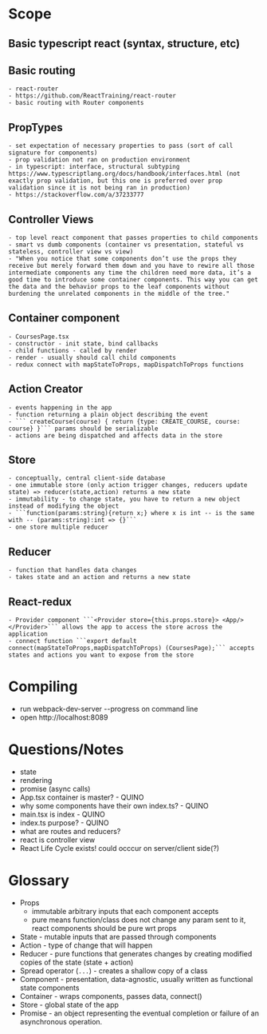 # Scope
## Basic typescript react (syntax, structure, etc)
## Basic routing
    - react-router
    - https://github.com/ReactTraining/react-router
    - basic routing with Router components
## PropTypes
    - set expectation of necessary properties to pass (sort of call signature for components)
    - prop validation not ran on production environment
    - in typescript: interface, structural subtyping https://www.typescriptlang.org/docs/handbook/interfaces.html (not exactly prop validation, but this one is preferred over prop validation since it is not being ran in production)
    - https://stackoverflow.com/a/37233777
## Controller Views
    - top level react component that passes properties to child components 
    - smart vs dumb components (container vs presentation, stateful vs stateless, controller view vs view)
    - "When you notice that some components don’t use the props they receive but merely forward them down and you have to rewire all those intermediate components any time the children need more data, it’s a good time to introduce some container components. This way you can get the data and the behavior props to the leaf components without burdening the unrelated components in the middle of the tree."
## Container component
    - CoursesPage.tsx
    - constructor - init state, bind callbacks
    - child functions - called by render
    - render - usually should call child components
    - redux connect with mapStateToProps, mapDispatchToProps functions
## Action Creator
    - events happening in the app
    - function returning a plain object describing the event
    - ``` createCourse(course) { return {type: CREATE_COURSE, course: course} }``` params should be serializable
    - actions are being dispatched and affects data in the store
## Store
    - conceptually, central client-side database
    - one immutable store (only action trigger changes, reducers update state) => reducer(state,action) returns a new state
    - immutability - to change state, you have to return a new object instead of modifying the object
    - ```function(params:string){return x;} where x is int -- is the same with -- (params:string):int => {}```
    - one store multiple reducer
## Reducer
    - function that handles data changes
    - takes state and an action and returns a new state
## React-redux
    - Provider component ```<Provider store={this.props.store}> <App/> </Provider>``` allows the app to access the store across the application
    - connect function ```export default connect(mapStateToProps,mapDispatchToProps) (CoursesPage);``` accepts states and actions you want to expose from the store

# Compiling
- run webpack-dev-server --progress on command line
- open http://localhost:8089

# Questions/Notes
- state
- rendering
- promise (async calls)
- App.tsx container is master? - QUINO
- why some components have their own index.ts? - QUINO
- main.tsx is index - QUINO
- index.ts purpose? - QUINO
- what are routes and reducers?
- react is controller view
- React Life Cycle exists! could occcur on server/client side(?)

# Glossary
- Props
    - immutable arbitrary inputs that each component accepts
    - pure means function/class does not change any param sent to it, react components should be pure wrt props
- State - mutable inputs that are passed through components
- Action - type of change that will happen
- Reducer - pure functions that generates changes by creating modified copies of the state (state + action)
- Spread operator (```...```) - creates a shallow copy of a class
- Component - presentation, data-agnostic, usually written as functional state components
- Container - wraps components, passes data, connect()
- Store - global state of the app
- Promise - an object representing the eventual completion or failure of an asynchronous operation.